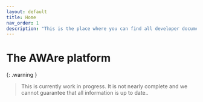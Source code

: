 ```yaml
---
layout: default
title: Home
nav_order: 1
description: "This is the place where you can find all developer documentation which explains the concepts, models and everything else needed to understand the AWAre platform." 
---
```


# The AWAre platform

{: .warning }
> This is currently work in progress. It is not nearly complete and we cannot guarantee that all information is up to date.. 

